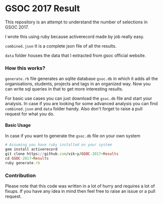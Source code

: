 # GSOC 2017 Result

This repository is an attempt to understand the number of selections in GSOC 2017.

I wrote this using ruby because activerecord made by job really easy.


`combined.json`
It is a complete json file of all the results.

`data` folder houses the data that I extracted from gsoc official website.

### How this works?
`generate.rb` file generates an sqlite database `gsoc.db` in which it adds all the organisations,
students, projects and tags in an organized way. Now you can write sql queries in that
to get more interesting results.

For basic use cases you can just download the `gsoc.db` file and start your analysis. In case if you are looking for some advanced analysis you can find `combined.json` and `data` folder handy. Also don't forget to raise a pull request for what you do.

#### Basic Usage
In case if you want to generate the `gsoc.db` file on your own system   
```rb
# Assuming you have ruby installed on your system
gem install activerecord
git clone https://github.com/vik-y/GSOC-2017-Results
cd GSOC-2017-Results
ruby generate.rb
```

### Contribution
Please note that this code was written in a lot of hurry and requires a lot of fixups.
If you have any idea in mind then feel free to raise an issue or a pull request.
